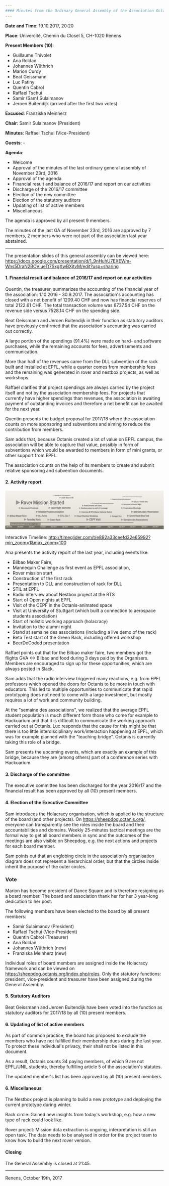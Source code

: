 ```yaml
---
#### Minutes from the Ordinary General Assembly of the Association Octanis
---
```


__Date and Time__: 19.10.2017, 20:20 

__Place__: Univercité, Chemin du Closel 5, CH-1020 Renens

__Present Members (10)__:
  * Guillaume Thivolet
  * Ana Roldan
  * Johannes Wüthrich
  * Marion Curdy
  * Beat Geissmann
  * Luc Patiny
  * Quentin Cabrol
  * Raffael Tschui
  * Samir (Sam) Sulaimanov
  * Jeroen Buitendijk (arrived after the first two votes)

__Excused__: Franziska Meinherz

__Chair__: Samir Sulaimanov (President)

__Minutes__: Raffael Tschui (Vice-President)

__Guests__: -

__Agenda__:
 * Welcome
 * Approval of the minutes of the last ordinary general assembly of November 23rd, 2016
 * Approval of the agenda
 * Financial result and balance of 2016/17 and report on our activities
 * Discharge of the 2016/17 committee
 * Election of the new committee
 * Election of the statutory auditors
 * Updating of list of active members
 * Miscellaneous

The agenda is approved by all present 9 members.

The minutes of the last GA of November 23rd, 2016 are approved by 7 members, 2 members who were not part of the association last year abstained.

---

The presentation slides of this general assembly can be viewed here: https://docs.google.com/presentation/d/1_9nHuhU7EXEWm-Wns5DraN2BOVlueTt7SxgXwBXjtvM/edit?usp=sharing

#### 1. Financial result and balance of 2016/17 and report on our activities

Quentin, the treasurer, summarizes the accounting of the financial year of the association: 1.10.2016 - 30.9.2017. The association's accounting has closed with a net benefit of 1209.40 CHF and now has financial reserves of total 2122.61 CHF. The total transaction volume was 8737.54 CHF on the revenue side versus 7528.14 CHF on the spending side. 

Beat Geissmann and Jeroen Buitendijk in their function as statutory auditors have previously confirmed that the association's accounting was carried out correctly. 

A large portion of the spendings (91.4%) were made on hard- and software purchases, while the remaining accounts for fees, advertisements and communication.

More than half of the revenues came from the DLL subvention of the rack built and installed at EPFL, while a quarter comes from membership fees and the remaining was generated in rover and nestbox projects, as well as workshops.

Raffael clarifies that project spendings are always carried by the project itself and not by the association membership fees. For projects that currently have higher spendings than revenues, the association is awaiting payment of outstanding invoices and therefore a net benefit can be awaited for the next year.

Quentin presents the budget proposal for 2017/18 where the association counts on more sponsoring and subventions and aiming to reduce the contribution from members.

Sam adds that, because Octanis created a lot of value on EPFL campus, the association will be able to capture that value, possibly in form of subventions which would be awarded to members in form of mini grants, or other support from EPFL. 

The association counts on the help of its members to create and submit relative sponsoring and subvention documents.

#### 2. Activity report

![Timeline of mayor events at Octanis during 2016/17](octanis_timeline_2016_17.png)

Interactive Timeline: http://timeglider.com/t/e892a33ceefd32e65992?min_zoom=1&max_zoom=100

Ana presents the activity report of the last year, including events like:
- Bilbao Maker Faire,
- Mannequin Challenge as first event as EPFL association,
- Rover mission start
- Construction of the first rack
- Presentation to DLL and construction of rack for DLL
- STIL at EPFL
- Radio interview about Nestbox project at the RTS
- Start of Open nights at EPFL
- Visit of the CEPF in the Octanis-animated space
- Visit at University of Stuttgart (which built a connection to aerospace students association)
- Start of holistic working approach (holacracy)
- Invitation to the alumni night
- Stand at semaine des associations (including a live demo of the rack)
- Beta Test start of the Green Rack, including offered workshop
- BeerDeCoded presentation

Raffael points out that for the Bilbao maker faire, two members got the flights GVA <-> Bilbao and food during 3 days paid by the Organisers. Members are encouraged to sign up for these opportunities, which are always posted in Slack.

Sam adds that the radio interview triggered many reactions, e.g. from EPFL professors which opened the doors for Octanis to be more in touch with educators. This led to multiple opportunities to communicate that rapid prototyping does not need to come with a large investment, but mostly requires a lot of work and community building.

At the "semaine des associations", we realized that the average EPFL student population is much different form those who come for example to Hackuarium and that it is difficult to communicate the working approach carried out at Octanis. 
Luc responds that the cause for this might be that there is too little interdisciplinary work/interaction happening at EPFL, which was for example planned with the "teaching bridge". Octanis is currently taking this role of a bridge.

Sam presents the upcoming events, which are exactly an example of this bridge, because they are (among others) part of a conference series with Hackuarium.

#### 3. Discharge of the committee

The executive committee has been discharged for the year 2016/17 and the financial result has been approved by all (10) present members.

#### 4. Election of the Executive Committee

Sam introduces the Holacracy organisation, which is applied to the structure of the board (and other projects). On https://sheepdog.octanis.org/, everyone can transparently see the roles inside the board and their accountabilities and domains. Weekly 25-minutes tactical meetings are the formal way to get all board members in sync and the outcomes of the meetings are also visible on Sheepdog, e.g. the next actions and projects for each board member.

Sam points out that an englobing circle in the association's organisation diagram does not represent a hierarchical order, but that the circles inside inherit the purpose of the outer circles. 

### Vote

Marion has become president of Dance Square and is therefore resigning as a board member. The board and association thank her for her 3 year-long dedication to her post.

The following members have been elected to the board by all present members:
  * Samir Sulaimanov (President)
  * Raffael Tschui (Vice-President)
  * Quentin Cabrol (Treasurer)
  * Ana Roldan
  * Johannes Wüthrich (new)
  * Franziska Meinherz (new)

Individual roles of board members are assigned inside the Holacracy framework and can be viewed on https://sheepdog.octanis.org/index.php/roles. Only the statutory functions: president, vice-president and treasurer have been assigned during the General Assembly.

#### 5. Statutory Auditors

Beat Geissmann and Jeroen Buitendijk have been voted into the function as statutory auditors for 2017/18 by all (10) present members.

#### 6. Updating of list of active members

As part of common practice, the board has proposed to exclude the members who have not fulfilled their membership dues during the last year. To protect these individual's privacy, their shall not be listed in this document.

As a result, Octanis counts 34 paying members, of which 9 are not EPFL/UNIL students, thereby fulfilling article 5 of the association's statutes.

The updated member's list has been approved by all (10) present members.

#### 6. Miscellaneous

The Nestbox project is planning to build a new prototype and deploying the current prototype during winter.

Rack circle: Gained new insights from today's workshop, e.g. how a new type of rack could look like.

Rover project: Mission data extraction is ongoing, interpretation is still an open task. The data needs to be analysed in order for the project team to know how to build the next rover version.


#### Closing

The General Assembly is closed at 21:45.

___


Renens, October 19th, 2017




